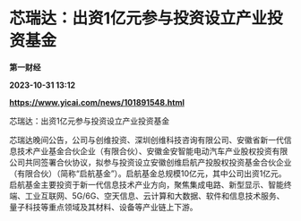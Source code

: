 # 芯瑞达：出资1亿元参与投资设立产业投资基金
**第一财经**

**2023-10-31 13:12**

**https://www.yicai.com/news/101891548.html**

芯瑞达：出资1亿元参与投资设立产业投资基金

芯瑞达晚间公告，公司与创维投资、深圳创维科技咨询有限公司、安徽省新一代信息技术产业基金合伙企业（有限合伙）、安徽金安智能电动汽车产业股权投资有限公司共同签署合伙协议，拟参与投资设立安徽创维启航产投股权投资基金合伙企业（有限合伙）（简称“启航基金”）。启航基金总规模10亿元，其中公司出资1亿元。启航基金主要投资于新一代信息技术产业方向，聚焦集成电路、新型显示、智能终端、工业互联网、5G/6G、空天信息、云计算和大数据、软件和信息技术服务、量子科技等重点领域及其材料、设备等产业链上下游。